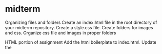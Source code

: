 # midterm
Organizing files and folders
    Create an index.html file in the root directory of your midterm repository.
    Create a style.css file.
    Create folders for images and css.
    Organize css file and images in proper folders

HTML portion of assignment
    Add the html boilerplate to index.html.
    Update the <title> tag with text relevant to the page you're creating.
    Embed two Google fonts (listed here) in the <head> of yout html:
        Vesper Libre - Regular 400 & Bold 700
        Open Sans - Regular 400, Regular 400 Italic & Bold 700
    Within the <body> markup the content provided to you in content.txt using semantic html. Follow the recommendations below to ensure you are including all expected html elements. 
    Header - Use the image tag to display the logo.
    Main - Nest an article element and markup all content within the content.txt file that is included between the two -------- dividers. HTML tags to include are:
        <!-- h1 -->
        <!-- h2 -->
        <!-- p -->
        <!-- img -->
        <!-- figure -->
        <!-- figcaption -->
        <!-- q -->
        <!-- ul -->
        <!-- a  -->
        <!-- div -->
        Note: See comments in the content.txt for more details. They are included with *** before and after comment.
    Footer - Use an appropriate html tag for copyright details within the footer element.
    Use the HTML Validator tool to validate the html.
    Commit work using acceptable commit messages that follow our best practices.

CSS portion of assignment

    Properly link the style.css file to index.html.
    Target elements in your HTML to style the page as close as possible to the design provided in the screenshot folder.
    Use the CSS Validator tool to validate the css.

Use the following as guidance when updating your css:
    Select body
        Set the default font family to be Vesper Libre
        Set the text color to #1a1a1a
        Set line height to 1.5
        Set margin to 0
    <!-- Select header and footer
        Change background color to #000
        Set the text color to #fff
        Align all content nested within to center using text align property -->
    <!-- Select the appropriate tag for image
        Set the width to be 100% -->
    <!-- Target the logo in the header using an ID
        Set the width to 100px
        Add 8px of padding to the top -->
    <!-- Select the main element
        Give some space around the content with padding all around with 20px -->
    <!-- Select h1
        Change font size to 2rem
        Set line height to 1.3
        Adjust margin on the top and bottom to 1rem -->
    <!-- Target the article category 'News' using a class
        Change display property to inline-block
        Change text to be displayed as uppercase
        Set font size to be .85rem
        Add border bottom with values 2px solid #ff3530 -->
    Select figcaption, article category, sub-title, author, date and h2
        Change font family to Open Sans
    Select author and date
        Change font size to .85rem
        Remove margin bottom by setting it to 0
    Select figure
        Change margin top and bottom to 1.25em
    Select the caption under the image
        Set font size to .75rem
        Adjust to use center alignment
        Change text color to use #757575
        Adjust text style to be italicized
    Target the list of nominees
        Remove bullets with list-style property
        Remove padding on left with 0
    Style links to
        Use text color #1a1a1a
        Have an underline by default
        On hover, underline disappears
        On hover, color of link changes to #ff3530

How to submit

    Submit the link to your Github repository where the files can be found and the link to your Github pages once you've enabled them within your repository. Copy and paste both links into this Brightspace assignment.

